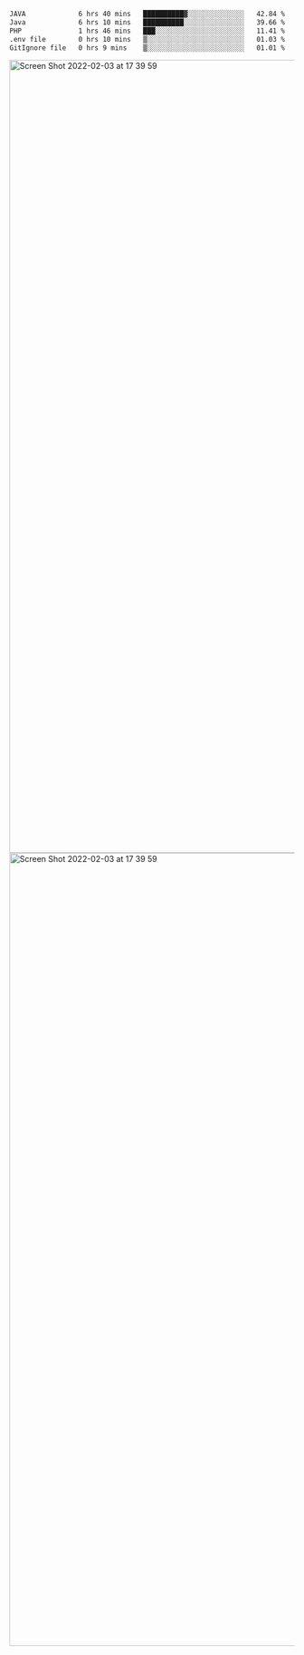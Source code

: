 <!--START_SECTION:waka-->

```txt
JAVA             6 hrs 40 mins   ██████████▓░░░░░░░░░░░░░░   42.84 %
Java             6 hrs 10 mins   ██████████░░░░░░░░░░░░░░░   39.66 %
PHP              1 hrs 46 mins   ███░░░░░░░░░░░░░░░░░░░░░░   11.41 %
.env file        0 hrs 10 mins   ▒░░░░░░░░░░░░░░░░░░░░░░░░   01.03 %
GitIgnore file   0 hrs 9 mins    ▒░░░░░░░░░░░░░░░░░░░░░░░░   01.01 %
```

<!--END_SECTION:waka-->

<img width="1400" alt="Screen Shot 2022-02-03 at 17 39 59" src="https://user-images.githubusercontent.com/45716542/152387304-f2b60485-53a6-4f4b-a818-5cefb1b0c0ae.png">
<img width="1400" alt="Screen Shot 2022-02-03 at 17 39 59" src="https://user-images.githubusercontent.com/45716542/152387273-ea5cdf21-2a45-44da-8bef-00c1763b1d42.png">
